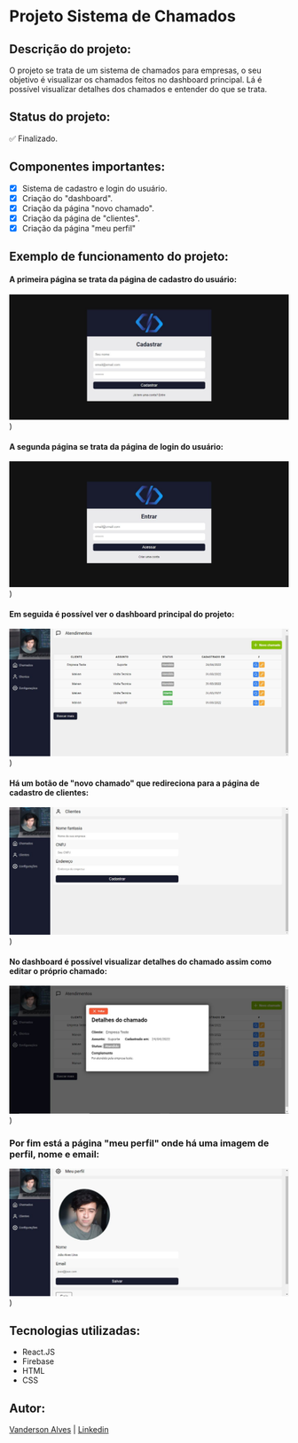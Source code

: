# Projeto Sistema de Chamados

## Descrição do projeto:
O projeto se trata de um sistema de chamados para empresas, o seu objetivo é visualizar os chamados feitos no dashboard principal. Lá é possível visualizar detalhes dos chamados e entender do que se trata.

## Status do projeto:
✅ Finalizado.

## Componentes importantes:
- [x] Sistema de cadastro e login do usuário.
- [x] Criação do "dashboard".
- [x] Criação da página "novo chamado".
- [x] Criação da página de "clientes".
- [x] Criação da página "meu perfil"

## Exemplo de funcionamento do projeto:

#### A primeira página se trata da página de cadastro do usuário:
![Página de cadastro](src/assets/cadastrar.jpg))

#### A segunda página se trata da página de login do usuário:
![Página de login](src/assets/login.jpg))

#### Em seguida é possível ver o dashboard principal do projeto:
![Página de dashboard](src/assets/chamados.jpg))

#### Há um botão de "novo chamado" que redireciona para a página de cadastro de clientes:
![Página de clientes](src/assets/clientes.jpg))

#### No dashboard é possível visualizar detalhes do chamado assim como editar o próprio chamado:
![Página de visualizar detalhes](src/assets/detalhes-do-chamado.jpg))

### Por fim está a página "meu perfil" onde há uma imagem de perfil, nome e email:
![Página de meu perfil](src/assets/minha-conta.jpg))

## Tecnologias utilizadas:
* React.JS
* Firebase
* HTML
* CSS

## Autor:
[Vanderson Alves](https://github.com/vanderson-alves) | [Linkedin](https://www.linkedin.com/in/vanderson-alves07/)

